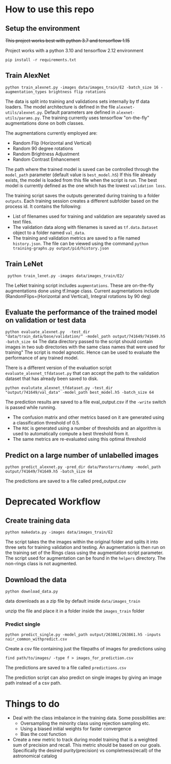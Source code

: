# How to use this repo

## Setup the environment
~~This project works best with python 3.7 and tensorflow 1.15~~

Project works with a python 3.10 and tensorflow 2.12 environment

```
pip install -r requirements.txt
```

## Train AlexNet

`python train_alexnet.py -images data/images_train/E2 -batch_size 16 -augmentation_types brightness flip rotations`

The data is split into training and validations sets internally by tf data loaders. 
The model architecture is defined in the file `alexnet-utils/alexnet.py`. Default parameters are defined in `alexnet-utils/params.py`.
The training currently uses tensorflow "on-the-fly" augmentations done on both classes.

The augmentations currently employed are:
+ Random Flip (Horizontal and Vertical)
+ Random 90 degree rotations
+ Random Brightness Adjustment
+ Random Contrast Enhancement

The path where the trained model is saved can be controlled through the `model_path` parameter (default value is `best_model.h5`)
If this file already exists, the model is loaded from this file when the script is run.
The best model is currently defined as the one which has the lowest `validation loss`.

The training script saves the outputs generated during training to a folder `outputs`. Each training session creates a different subfolder based on the process id.
It contains the following:

+ List of filenames used for training and validation are separately saved as text files.
+ The validation data along with filenames is saved as `tf.data.Dataset` object to a folder named `val_data`.
+ The training and validation metrics are saved to a file named `history.json`. The file can be viewed using the command `python training-graphs.py output/pid/history.json`

## Train LeNet

` python train_lenet.py -images data/images_train/E2/`

The LeNet training script includes `augmentations`. These are on-the-fly augmentations done using tf.Image class. Current augmentations include (RandomFlips=(Horizontal and Vertical), Integral rotations by 90 deg)

## Evaluate the performance of the trained model on validation or test data

`python evaluate_alexnet.py  -test_dir "data/train_data/base/validation/" -model_path output/741649/741649.h5 -batch_size 64`
The data directory passed to the script should contain images in two sub directories with the same class names that were used for training"
The script is model agnostic. Hence can be used to evaluate the performance of any trained model.

There is a different version of the evaluation script `evaluate_alexnet_tfdataset.py` that can accept the path to the validation dataset that has already been saved to disk.

`python evalutate_alexnet_tfdataset.py -test_dir "output/741649/val_data" -model_path best_model.h5 -batch_size 64`
	
The prediction results are saved to a file eval_output.csv if the `-write` switch is passed while running.

+ The confusion matrix and other metrics based on it are generated using a classification threshold of 0.5.
+ The `ROC` is generated using a number of thresholds and an algorithm is used to automatically compute a best threshold from it.
+ The same metrics are re-evaluated using this optimal threshold

## Predict on a large number of unlabelled images

`python predict_alexnet.py -pred_dir data/Panstarrs/dummy -model_path output/741649/741649.h5 -batch_size 64`

The predictions are saved to a file called pred_output.csv


# Deprecated Workflow
## Create training data

`python makedata.py -images data/images_train/E2`

The script takes the the images within the original folder and splits it into three sets for training validation and testing.
An augmentation is then run on the training set of the Rings class using the augmentation script parameter.
The script used for augmentation can be found in the `helpers` directory.
The non-rings class is not augmented.

## Download the data
```python download_data.py```

data downloads as a zip file by default inside `data/images_train`

unzip the file and place it in a folder inside the `images_train` folder

### Predict single 

```python predict_single.py -model_path output/263861/263861.h5 -inputs nair_common_withpredict.csv```

Create a csv file containing just the filepaths of images for predictions using

```
find path/to/images/ -type f > images_for_prediction.csv
```

The predictions are saved to a file called `predictions.csv` 

The prediction script can also predict on single images by giving an image path instead of a csv path.

# Things to do

+ Deal with the class imbalance in the training data. Some possibilities are:
	+ Oversampling the minority class using rejection sampling etc.
	+ Using a biased initial weights for faster convergence
	+ Bias the cost function
+ Create a new metric to track during model training that is a weighted sum of precision and recall. This metric should be based on our goals. Specifically the desired purity(precision) vs completness(recall) 
of the astronomical catalog
